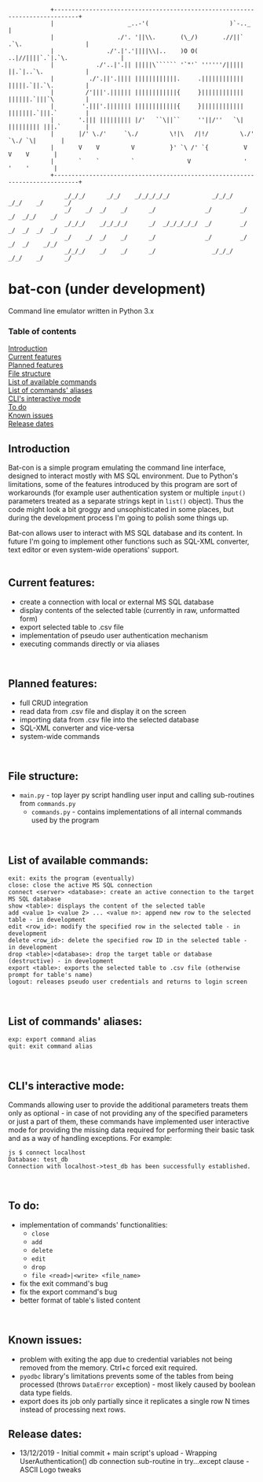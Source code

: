 ```
            +-----------------------------------------------------------------------------+
            |                     _..-'(                       )`-.._                     |
            |                  ./'. '||\\.       (\_/)       .//||` .`\.                  |
            |               ./'.|'.'||||\\|..    )O O(    ..|//||||`.`|.`\.               |
            |            ./'..|'.|| |||||\`````` '`"'` ''''''/||||| ||.`|..`\.            |
            |          ./'.||'.|||| ||||||||||||.     .|||||||||||| |||||.`||.`\.         |
            |         /'|||'.|||||| ||||||||||||{     }|||||||||||| ||||||.`|||`\         |
            |        '.|||'.||||||| ||||||||||||{     }|||||||||||| |||||||.`|||.`        |
            |       '.||| ||||||||| |/'   ``\||``     ''||/''   `\| ||||||||| |||.`       |
            |       |/' \./'     `\./         \!|\   /|!/         \./'     `\./ `\|       |
            |       V    V         V          }' `\ /' `{          V         V    V       |
            |       `    `         `               V               '         '    '       |
            +-----------------------------------------------------------------------------+
            
                _/_/_/      _/_/    _/_/_/_/_/            _/_/_/    _/_/    _/      _/   
                _/    _/  _/    _/      _/              _/        _/    _/  _/_/    _/    
                _/_/_/    _/_/_/_/      _/  _/_/_/_/_/  _/        _/    _/  _/  _/  _/     
                _/    _/  _/    _/      _/              _/        _/    _/  _/    _/_/      
                _/_/_/    _/    _/      _/                _/_/_/    _/_/    _/      _/               
```

# bat-con (under development)
Command line emulator written in Python 3.x

### Table of contents
[Introduction](#introduction)<br />
[Current features](#current-features)<br />
[Planned features](#planned-features)<br />
[File structure](#file-structure)<br />
[List of available commands](#list-of-available-commands)<br />
[List of commands' aliases](#list-of-commands-aliases)<br />
[CLI's interactive mode](#clis-interactive-mode)<br />
[To do](#to-do)<br />
[Known issues](#known-issues)<br />
[Release dates](#release-dates)<br />

## Introduction
Bat-con is a simple program emulating the command line interface, designed to interact mostly with MS SQL environment. Due to Python's limitations, some of the features introduced by this program are sort of workarounds (for example user authentication system or multiple `input()` parameters treated as a separate strings kept in `list()` object). Thus the code might look a bit groggy and unsophisticated in some places, but during the development process I'm going to polish some things up.

Bat-con allows user to interact with MS SQL database and its content. In future I'm going to implement other functions such as SQL-XML converter, text editor or even system-wide operations' support.<br /><br />

## Current features:
- create a connection with local or external MS SQL database
- display contents of the selected table (currently in raw, unformatted form)
- export selected table to .csv file
- implementation of pseudo user authentication mechanism
- executing commands directly or via aliases
<br />

## Planned features:
- full CRUD integration
- read data from .csv file and display it on the screen
- importing data from .csv file into the selected database
- SQL-XML converter and vice-versa
- system-wide commands
<br />

## File structure:
- `main.py` - top layer py script handling user input and calling sub-routines from `commands.py`
  - `commands.py` - contains implementations of all internal commands used by the program
<br />

## List of available commands:
```
exit: exits the program (eventually)
close: close the active MS SQL connection
connect <server> <database>: create an active connection to the target MS SQL database
show <table>: displays the content of the selected table
add <value 1> <value 2> ... <value n>: append new row to the selected table - in development
edit <row_id>: modify the specified row in the selected table - in development
delete <row_id>: delete the specified row ID in the selected table - in development
drop <table>|<database>: drop the target table or database (destructive) - in development
export <table>: exports the selected table to .csv file (otherwise prompt for table's name)
logout: releases pseudo user credentials and returns to login screen
```
<br />

## List of commands' aliases:
```
exp: export command alias
quit: exit command alias
```
<br />

## CLI's interactive mode:
Commands allowing user to provide the additional parameters treats them only as optional - in case of not providing any of the specified parameters or just a part of them, these commands have implemented user interactive mode for providing the missing data required for performing their basic task and as a way of handling exceptions. For example:
```
js $ connect localhost
Database: test_db
Connection with localhost->test_db has been successfully established.
```
<br />

## To do:
- implementation of commands' functionalities:
  - `close`
  - `add`
  - `delete`
  - `edit`
  - `drop`
  - `file <read>|<write> <file_name>`
- fix the exit command's bug
- fix the export command's bug
- better format of table's listed content
<br />

## Known issues:
- problem with exiting the app due to credential variables not being removed from the memory. Ctrl+c forced exit required.
- `pyodbc` library's limitations prevents some of the tables from being processed (throws `DataError` exception) - most likely caused by boolean data type fields.
- export does its job only partially since it replicates a single row N times instead of processing next rows.

## Release dates:
- 13/12/2019
            - Initial commit + main script's upload
            - Wrapping UserAuthentication() db connection sub-routine in try...except clause
            - ASCII Logo tweaks

